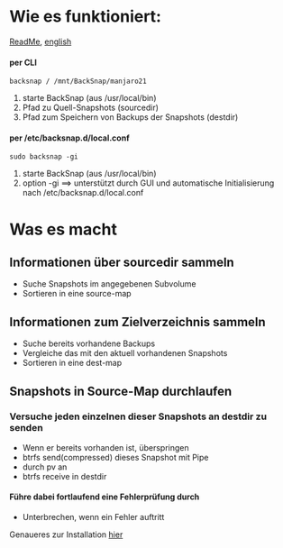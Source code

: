 # Wie es funktioniert:
[ReadMe](./backsnap.md),  [english](./HowItWorks.md) 


#### per CLI
`backsnap / /mnt/BackSnap/manjaro21`

1. starte BackSnap (aus /usr/local/bin)
4. Pfad zu Quell-Snapshots (sourcedir)
5. Pfad zum Speichern von Backups der Snapshots (destdir)


#### per /etc/backsnap.d/local.conf

`sudo backsnap -gi`

1. starte BackSnap (aus /usr/local/bin)
4. option -gi ==> unterstützt durch GUI und automatische Initialisierung nach /etc/backsnap.d/local.conf

# Was es macht

## Informationen über sourcedir sammeln
* Suche Snapshots im angegebenen Subvolume
* Sortieren in eine source-map

## Informationen zum Zielverzeichnis sammeln
* Suche bereits vorhandene Backups
* Vergleiche das mit den aktuell vorhandenen Snapshots
* Sortieren in eine dest-map

## Snapshots in Source-Map durchlaufen
### Versuche jeden einzelnen dieser Snapshots an destdir zu senden
* Wenn er bereits vorhanden ist, überspringen
* btrfs send(compressed) dieses Snapshot mit Pipe 
* durch pv an
* btrfs receive in destdir

#### Führe dabei fortlaufend eine Fehlerprüfung durch
* Unterbrechen, wenn ein Fehler auftritt

Genaueres zur Installation [hier](gallery/gallery.md)
